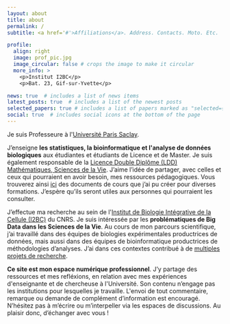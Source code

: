 ```yaml
---
layout: about
title: about
permalink: /
subtitle: <a href='#'>Affiliations</a>. Address. Contacts. Moto. Etc.

profile:
  align: right
  image: prof_pic.jpg
  image_circular: false # crops the image to make it circular
  more_info: >
    <p>Institut I2BC</p>
    <p>Bat. 23, Gif-sur-Yvette</p>

news: true  # includes a list of news items
latest_posts: true  # includes a list of the newest posts
selected_papers: true # includes a list of papers marked as "selected={true}"
social: true  # includes social icons at the bottom of the page
---
```


Je suis Professeure à l'[Université Paris Saclay](https://www.universite-paris-saclay.fr/).

J’enseigne **les statistiques, la bioinformatique et l'analyse de données biologiques** aux étudiantes et étudiants de Licence et de Master. Je suis également responsable de la [Licence Double Diplôme (LDD) Mathématiques, Sciences de la Vie](https://www.universite-paris-saclay.fr/formation/licence-double-diplome/mathematiques-sciences-de-la-vie). J’aime l’idée de partager, avec celles et ceux qui pourraient en avoir besoin, mes ressources pédagogiques. Vous trouverez ainsi [ici](https://gaellelelandais.github.io/teaching/) des documents de cours que j’ai pu créer pour diverses formations. J’espère qu’ils seront utiles aux personnes qui pourraient les consulter.

J’effectue ma recherche au sein de l'[Institut de Biologie Intégrative de la Cellule (I2BC)](https://www.i2bc.paris-saclay.fr/) du CNRS. Je suis intéressée par les **problématiques de Big Data dans les Sciences de la Vie**. Au cours de mon parcours scientifique, j’ai travaillé dans des équipes de biologies expérimentales productrices de données, mais aussi dans des équipes de bioinformatique productrices de méthodologies d’analyses. J’ai dans ces contextes contribué à de [multiples projets de recherche](https://gaellelelandais.github.io/projects/).

**Ce site est mon espace numérique professionnel**. J’y partage des ressources et mes refléxions, en relation avec mes expériences d'enseignante et de chercheuse à l'Université. Son contenu n’engage pas les institutions pour lesquelles je travaille. L'envoi de tout commentaire, remarque ou demande de complément d’information est encouragé. N’hésitez pas à m’écrire ou m’interpeller via les espaces de discussions. Au plaisir donc, d’échanger avec vous !
